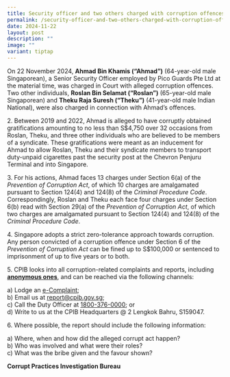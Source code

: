 ```yaml
---
title: Security officer and two others charged with corruption offences
permalink: /security-officer-and-two-others-charged-with-corruption-offences/
date: 2024-11-22
layout: post
description: ""
image: ""
variant: tiptap
---
```

<p>On 22 November 2024, <strong>Ahmad Bin Khamis (“Ahmad”)</strong> (64-year-old
male Singaporean), a Senior Security Officer employed by Pico Guards Pte
Ltd at the material time, was charged in Court with alleged corruption
offences. Two other individuals, <strong>Roslan Bin Selamat (“Roslan”)</strong> (65-year-old
male Singaporean) and <strong>Theku Raja Suresh (“Theku”)</strong> (41-year-old
male Indian National), were also charged in connection with Ahmad’s offences.</p>
<p>2. Between 2019 and 2022, Ahmad is alleged to have corruptly obtained
gratifications amounting to no less than S$4,750 over 32 occasions from
Roslan, Theku, and three other individuals who are believed to be members
of a syndicate. These gratifications were meant as an inducement for Ahmad
to allow Roslan, Theku and their syndicate members to transport duty-unpaid
cigarettes past the security post at the Chevron Penjuru Terminal and into
Singapore.</p>
<p>3. For his actions, Ahmad faces 13 charges under Section 6(a) of the <em>Prevention of Corruption Act</em>,
of which 10 charges are amalgamated pursuant to Section 124(4) and 124(8)
of the <em>Criminal Procedure Code</em>. Correspondingly, Roslan and Theku
each face four charges under Section 6(b) read with Section 29(a) of the <em>Prevention of Corruption Act</em>,
of which two charges are amalgamated pursuant to Section 124(4) and 124(8)
of the <em>Criminal Procedure Code</em>.</p>
<p>4. Singapore adopts a strict zero-tolerance approach towards corruption.
Any person convicted of a corruption offence under Section 6 of the <em>Prevention of Corruption Act</em> can
be fined up to S$100,000 or sentenced to imprisonment of up to five years
or to both.</p>
<p>5. CPIB looks into all corruption-related complaints and reports, including <strong><u>anonymous ones</u></strong>,
and can be reached via the following channels:</p>
<p>a) Lodge an <a href="https://www.cpib.gov.sg/e-services/e-complaint-for-corrupt-conduct/" rel="noopener noreferrer nofollow" target="_blank"><u>e-Complaint</u></a>;
<br>b) Email us at <a href="mailto:report@cpib.gov.sg" rel="noopener noreferrer nofollow" target="_blank"><u>report@cpib.gov.sg</u></a>;&nbsp;
<br>c) Call the Duty Officer at <a href="tel:1800-376-0000" rel="noopener noreferrer nofollow" target="_blank"><u>1800-376-0000</u></a>; or
<br>d) Write to us at the CPIB Headquarters @ 2 Lengkok Bahru, S159047.</p>
<p>6. Where possible, the report should include the following information:</p>
<p>a) Where, when and how did the alleged corrupt act happen?
<br>b) Who was involved and what were their roles?
<br>c) What was the bribe given and the favour shown?</p>
<p><strong>Corrupt Practices Investigation Bureau</strong>
</p>